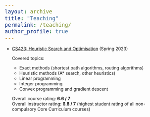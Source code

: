 ```yaml
---
layout: archive
title: "Teaching"
permalink: /teaching/
author_profile: true
---
```


<style type="text/css">

body, td {
   font-size: 14px;
}
code.r{
  font-size: 20px;
}
pre {
  font-size: 20px
}
</style>

- [CS423: Heuristic Search and Optimisation](https://computing.smu.edu.sg/bsc-computer-science/curriculum#heuristic_search_and_optimization_CS2023) (Spring 2023)

    Covered topics:
    - Exact methods (shortest path algorithms, routing algorithms)
    - Heuristic methods (A* search, other heuristics)
    - Linear programming
    - Integer programming
    - Convex programming and gradient descent

    Overall course rating: **6.6 / 7** <br/>
Overall instructor rating: **6.8 / 7** (highest student rating of all non-compulsory Core Curriculum courses)

